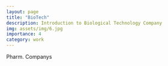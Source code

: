 ```yaml
---
layout: page
title: "BioTech"
description: Introduction to Biological Technology Company
img: assets/img/6.jpg
importance: 4
category: work
---
```


Pharm. Companys